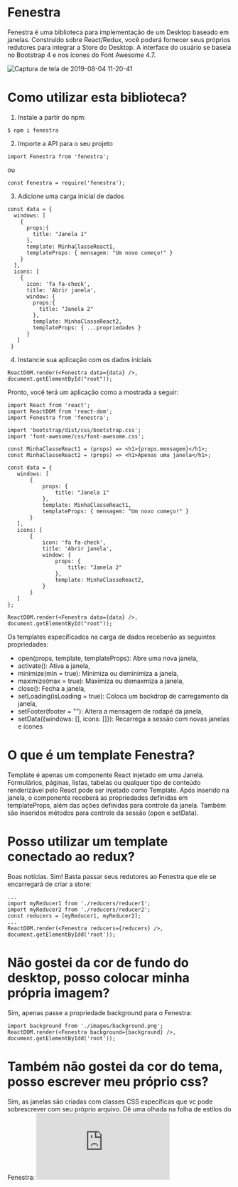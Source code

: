 
# Fenestra

Fenestra é uma biblioteca para implementação de um Desktop baseado em janelas. Construído sobre React/Redux, você poderá fornecer seus próprios redutores para integrar a Store do Desktop. A interface do usuário se baseia no Bootstrap 4 e nos ícones do Font Awesome 4.7.

![Captura de tela de 2019-08-04 11-20-41](https://user-images.githubusercontent.com/6832383/62424798-46cc4b00-b6aa-11e9-934c-b99eb3c6e209.png)

# Como utilizar esta biblioteca?
1. Instale a partir do npm:
```
$ npm i fenestra
```
2. Importe a API para o seu projeto
```
import Fenestra from 'fenestra';
```
ou
```
const Fenestra = require('fenestra');
```
3. Adicione uma carga inicial de dados
```
const data = {
  windows: [
    {
      props:{
        title: "Janela 1"
      },
      template: MinhaClasseReact1,
      templateProps: { mensagem: "Um novo começo!" }
    }
  ],
  icons: [
    {
      icon: 'fa fa-check',
      title: 'Abrir janela',
      window: {
        props:{
          title: "Janela 2"
        },
        template: MinhaClasseReact2,
        templateProps: { ...propriedades }
      }
   ]
 }
 ```
 4. Instancie sua aplicação com os dados iniciais
 ```
 ReactDOM.render(<Fenestra data={data} />, document.getElementById("root"));
 ```
 Pronto, você terá um aplicação como a mostrada a seguir:
 
 ```
import React from 'react';
import ReactDOM from 'react-dom';
import Fenestra from 'fenestra';

import 'bootstrap/dist/css/bootstrap.css';
import 'font-awesome/css/font-awesome.css';

const MinhaClasseReact1 = (props) => <h1>{props.mensagem}</h1>;
const MinhaClasseReact2 = (props) => <h1>Apenas uma janela</h1>;

const data = {
    windows: [
        {
            props: {
                title: "Janela 1"
            },
            template: MinhaClasseReact1,
            templateProps: { mensagem: "Um novo começo!" }
        }
    ],
    icons: [
        {
            icon: 'fa fa-check',
            title: 'Abrir janela',
            window: {
                props: {
                    title: "Janela 2"
                },
                template: MinhaClasseReact2,
            }
        }
    ]
};

ReactDOM.render(<Fenestra data={data} />, document.getElementById("root"));
```
Os templates especificados na carga de dados receberão as seguintes propriedades:

*    open(props, template, templateProps): Abre uma nova janela,
*    activate(): Ativa a janela,
*    minimize(min = true): Minimiza ou deminimiza a janela,
*    maximize(max = true): Maximiza ou demaxmiza a janela,    
*    close(): Fecha a janela,
*    setLoading(isLoading = true): Coloca um backdrop de carregamento da janela,
*    setFooter(footer = ""): Altera a mensagem de rodapé da janela,
*    setData({windows: [], icons: []}): Recarrega a sessão com novas janelas e ícones

# O que é um template Fenestra?

Template é apenas um componente React injetado em uma Janela. Formulários, páginas, listas, tabelas ou qualquer tipo de conteúdo renderizável pelo React pode ser injetado como Template. Após inserido na janela, o componente receberá as propriedades definidas em templateProps, além das ações definidas para controle da janela. Também são inseridos métodos para controle da sessão (open e setData).

# Posso utilizar um template conectado ao redux?

Boas notícias. Sim! Basta passar seus redutores ao Fenestra que ele se encarregará de criar a store:
```
...
import myReducer1 from './reducers/reducer1';
import myReducer2 from './reducers/reducer2';
const reducers = [myReducer1, myReducer2];
...
ReactDOM.render(<Fenestra reducers={reducers} />, document.getElementByIdd('root'));
```
# Não gostei da cor de fundo do desktop, posso colocar minha própria imagem?
Sim, apenas passe a propriedade background para o Fenestra:
```
import background from './images/background.png';
ReactDOM.render(<Fenestra background={background} />, document.getElementByIdd('root'));
```

# Também não gostei da cor do tema, posso escrever meu próprio css?
Sim, as janelas são criadas com classes CSS específicas que vc pode sobrescrever com seu próprio arquivo. Dê uma olhada na folha de estilos do Fenestra:
![app.css](https://github.com/alfredogaliza/fenestra/blob/master/src/styles/app.css)
